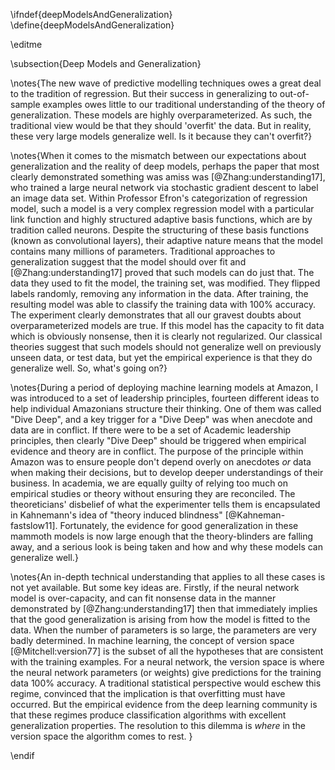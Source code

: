 \ifndef{deepModelsAndGeneralization}
\define{deepModelsAndGeneralization}

\editme

\subsection{Deep Models and Generalization}

\notes{The new wave of predictive modelling techniques owes a great deal to the tradition of regression. But their success in generalizing to out-of-sample examples owes little to our traditional understanding of the theory of generalization. These models are highly overparameterized. As such, the traditional view would be that they should 'overfit' the data. But in reality, these very large models generalize well. Is it because they can't overfit?}

\notes{When it comes to the mismatch between our expectations about generalization and the reality of deep models, perhaps the paper that most clearly
demonstrated something was amiss was [@Zhang:understanding17], who
trained a large neural network via stochastic gradient descent to
label an image data set. Within Professor Efron's categorization of
regression model, such a model is a very complex regression model with
a particular link function and highly structured adaptive basis
functions, which are by tradition called neurons. Despite the
structuring of these basis functions (known as convolutional layers),
their adaptive nature means that the model contains many millions of
parameters. Traditional approaches to generalization suggest that the
model should over fit and [@Zhang:understanding17] proved that such
models can do just that. The data they used to fit the model, the
training set, was modified. They flipped labels randomly, removing any
information in the data. After training, the resulting model was able
to classify the training data with 100% accuracy. The experiment
clearly demonstrates that all our gravest doubts about
overparameterized models are true. If this model has the capacity to
fit data which is obviously nonsense, then it is clearly not
regularized. Our classical theories suggest that such models should
not generalize well on previously unseen data, or test data, but yet
the empirical experience is that they do generalize well. So, what's
going on?}

\notes{During a period of deploying machine learning models at Amazon,
I was introduced to a set of leadership principles, fourteen
different ideas to help individual Amazonians structure their
thinking. One of them was called "Dive Deep", and a key trigger for a
"Dive Deep" was when anecdote and data are in conflict. If there were
to be a set of Academic leadership principles, then clearly "Dive
Deep" should be triggered when empirical evidence and theory are in
conflict. The purpose of the principle within Amazon was to ensure
people don't depend overly on anecdotes *or* data when making their
decisions, but to develop deeper understandings of their business. In
academia, we are equally guilty of relying too much on empirical
studies or theory without ensuring they are reconciled. The
theoreticians' disbelief of what the experimenter tells them is
encapsulated in Kahnemann's idea of "theory induced blindness"
[@Kahneman-fastslow11]. Fortunately, the evidence for good
generalization in these mammoth models is now large enough that the
theory-blinders are falling away, and a serious look is being taken and
how and why these models can generalize well.}

\notes{An in-depth technical understanding that applies to all these
cases is not yet available. But some key ideas are. Firstly, if the
neural network model is over-capacity, and can fit nonsense data in
the manner demonstrated by [@Zhang:understanding17] then that
immediately implies that the good generalization is arising from how
the model is fitted to the data. When the number of parameters is so
large, the parameters are very badly determined. In machine learning,
the concept of version space [@Mitchell:version77] is the subset of
all the hypotheses that are consistent with the training examples. For
a neural network, the version space is where the neural network
parameters (or weights) give predictions for the training data 100%
accuracy. A traditional statistical perspective would eschew this
regime, convinced that the implication is that overfitting must have
occurred. But the empirical evidence from the deep learning community
is that these regimes produce classification algorithms with excellent
generalization properties. The resolution to this dilemma is *where*
in the version space the algorithm comes to rest. }

\endif
